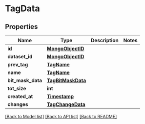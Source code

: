 # TagData

## Properties
Name | Type | Description | Notes
------------ | ------------- | ------------- | -------------
**id** | [**MongoObjectID**](MongoObjectID.md) |  | 
**dataset_id** | [**MongoObjectID**](MongoObjectID.md) |  | 
**prev_tag** | [**TagName**](TagName.md) |  | 
**name** | [**TagName**](TagName.md) |  | 
**bit_mask_data** | [**TagBitMaskData**](TagBitMaskData.md) |  | 
**tot_size** | **int** |  | 
**created_at** | [**Timestamp**](Timestamp.md) |  | 
**changes** | [**TagChangeData**](TagChangeData.md) |  | 

[[Back to Model list]](../README.md#documentation-for-models) [[Back to API list]](../README.md#documentation-for-api-endpoints) [[Back to README]](../README.md)

